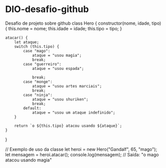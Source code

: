 # DIO-desafio-github
Desafio de projeto sobre github 
class Hero {
    constructor(nome, idade, tipo) {
        this.nome = nome;
        this.idade = idade;
        this.tipo = tipo;
    }

    atacar() {
        let ataque;
        switch (this.tipo) {
            case "mago":
                ataque = "usou magia";
                break;
            case "guerreiro":
                ataque = "usou espada";
        
                break;
            case "monge":
                ataque = "usou artes marciais";
                break;
            case "ninja":
                ataque = "usou shuriken";
                break;
            default:
                ataque = "usou um ataque indefinido";
        }

        return `o ${this.tipo} atacou usando ${ataque}`;
    }
}

// Exemplo de uso da classe
let heroi = new Hero("Gandalf", 65, "mago");
let mensagem = heroi.atacar();
console.log(mensagem);  // Saída: "o mago atacou usando magia"


